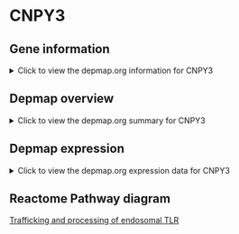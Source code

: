 <h1>CNPY3</h1>

<h2>Gene information</h2>
<details>
  <summary>Click to view the depmap.org information for CNPY3</summary>
  <iframe src="https://depmap.org/portal/gene/CNPY3?tab=about" style="border:none;width:100%;height:800px"></iframe>
</details>

<h2>Depmap overview</h2>
<details>
  <summary>Click to view the depmap.org summary for CNPY3</summary>
  <iframe src="https://depmap.org/portal/gene/CNPY3?tab=overview" style="border:none;width:100%;height:800px"></iframe>
</details>

<h2>Depmap expression</h2>
<details>
  <summary>Click to view the depmap.org expression data for CNPY3</summary>
  <iframe src="https://depmap.org/portal/gene/CNPY3?tab=characterization" style="border:none;width:100%;height:800px"></iframe>
</details>



<h2>Reactome Pathway diagram</h2>
<a href="https://reactome.org/PathwayBrowser/#/R-HSA-1679131" target="_BLANK">Trafficking and processing of endosomal TLR</a>



